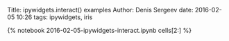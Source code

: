 Title: ipywidgets.interact() examples
Author: Denis Sergeev
date: 2016-02-05 10:26
tags: ipywidgets, iris

{% notebook 2016-02-05-ipywidgets-interact.ipynb cells[2:] %}